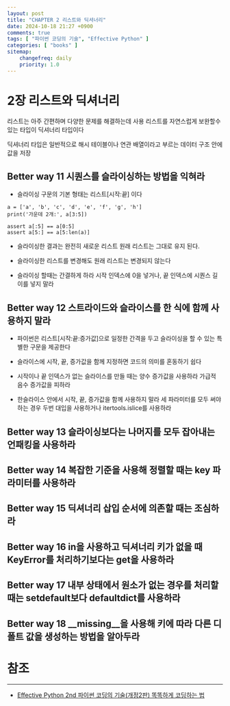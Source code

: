 ```yaml
---
layout: post
title: "CHAPTER 2 리스트와 딕셔너리"
date: 2024-10-18 21:27 +0900
comments: true
tags: [ "파이썬 코딩의 기술", "Effective Python" ]
categories: [ "books" ]
sitemap:
    changefreq: daily
    priority: 1.0
---
```


# 2장 리스트와 딕셔너리
리스트는 아주 간편하며 다양한 문제를 해결하는데 사용
리스트를 자연스럽게 보완할수 있는 타입이 딕셔너리 타입이다

딕셔너리 타입은 일반적으로 해시 테이블이나 연관 배열이라고 부르는 데이터 구조 안에 값을 저장

## Better way 11 시퀀스를 슬라이싱하는 방법을 익혀라

* 슬라이싱 구문의 기본 형태는 리스트[시작:끝] 이다

```
a = ['a', 'b', 'c', 'd', 'e', 'f', 'g', 'h']
print('가운데 2개:', a[3:5])
```

```
assert a[:5] == a[0:5]
assert a[5:] == a[5:len(a)]
```

* 슬라이싱한 결과는 완전히 새로운 리스트 원래 리스트는 그대로 유지 된다.
* 슬라이싱한 리스트를 변경해도 원래 리스트는 변경되지 않는다

* 슬라이싱 할때는 간결하게 하라 시작 인덱스에 0을 넣거나, 끝 인덱스에 시퀀스 길이를 넣지 말라


## Better way 12 스트라이드와 슬라이스를 한 식에 함께 사용하지 말라

* 파이썬은 리스트[시작:끝:증가값]으로 일정한 간격을 두고 슬라이싱을 할 수 있는 특별한 구문을 제공한다

* 슬라이스에 시작, 끝, 증가값을 함께 지정하면 코드의 의미를 혼동하기 쉽다
* 시작이나 끝 인덱스가 없는 슬라이스를 만들 때는 양수 증가값을 사용하라 가급적 음수 증가값을 피하라
* 한슬라이스 안에서 시작, 끝, 증가값을 함께 사용하지 말라 세 파라미터를 모두 써야 하는 경우 두번 대입을
    사용하거나 itertools.islice를 사용하라


## Better way 13 슬라이싱보다는 나머지를 모두 잡아내는 언패킹을 사용하라

## Better way 14 복잡한 기준을 사용해 정렬할 때는 key 파라미터를 사용하라

## Better way 15 딕셔너리 삽입 순서에 의존할 때는 조심하라

## Better way 16 in을 사용하고 딕셔너리 키가 없을 때 KeyError를 처리하기보다는 get을 사용하라

## Better way 17 내부 상태에서 원소가 없는 경우를 처리할 때는 setdefault보다 defaultdict를 사용하라

## Better way 18 __missing__을 사용해 키에 따라 다른 디폴트 값을 생성하는 방법을 알아두라


# 참조
-----

* [Effective Python 2nd 파이썬 코딩의 기술(개정2판) 똑똑하게 코딩하는 법](https://www.yes24.com/Product/Goods/94197582)
